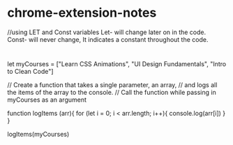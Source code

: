 # chrome-extension-notes
//using LET and Const variables
Let- will change later on in the code.
Const- will never change, It indicates a constant throughout the code.

#
let myCourses = ["Learn CSS Animations", "UI Design Fundamentals", "Intro to Clean Code"]

// Create a function that takes a single parameter, an array,
// and logs all the items of the array to the console.
// Call the function while passing in myCourses as an argument

function logItems (arr){
    for (let i = 0; i < arr.length; i++){
        console.log(arr[i])
    }
}

logItems(myCourses)
